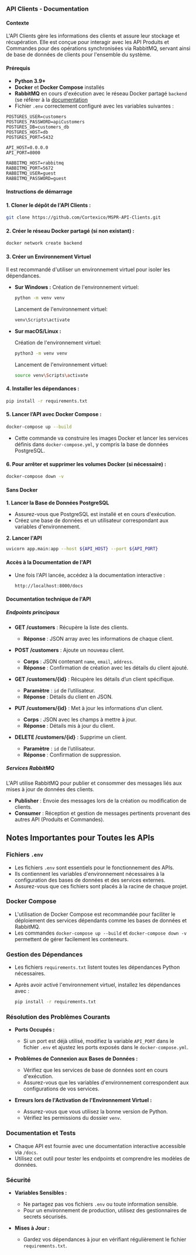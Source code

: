 ### API Clients - Documentation

#### Contexte
L'API Clients gère les informations des clients et assure leur stockage et récupération. Elle est conçue pour interagir avec les API Produits et Commandes pour des opérations synchronisées via RabbitMQ, servant ainsi de base de données de clients pour l'ensemble du système.

#### Prérequis
- **Python 3.9+**
- **Docker** et **Docker Compose** installés
- **RabbitMQ** en cours d'exécution avec le réseau Docker partagé `backend` (se référer à la [documentation](https://github.com/Cortexico/MSPR-RabbitMQ)
- Fichier `.env` correctement configuré avec les variables suivantes :

```plaintext
POSTGRES_USER=customers
POSTGRES_PASSWORD=apiCustomers
POSTGRES_DB=customers_db
POSTGRES_HOST=db
POSTGRES_PORT=5432

API_HOST=0.0.0.0
API_PORT=8000

RABBITMQ_HOST=rabbitmq
RABBITMQ_PORT=5672
RABBITMQ_USER=guest
RABBITMQ_PASSWORD=guest
```

#### Instructions de démarrage
#### **1. Cloner le dépôt de l'API Clients** :
   ```bash
   git clone https://github.com/Cortexico/MSPR-API-Clients.git
   ```
#### **2. Créer le réseau Docker partagé** (si non existant) :
   ```bash
   docker network create backend
   ```
#### **3. Créer un Environnement Virtuel**

Il est recommandé d'utiliser un environnement virtuel pour isoler les dépendances.

- **Sur Windows :**
  Création de l'environnement virtuel:
   ```bash
   python -m venv venv
   ```
  
  Lancement de l'environnement virtuel: 
   ```bash
   venv\Scripts\activate
   ```

- **Sur macOS/Linux :**

   Création de l'environnement virtuel:
   ```bash
   python3 -m venv venv
   ```
   
   Lancement de l'environnement virtuel:
   ```bash
   source venv\Scripts\activate
   ```

#### **4. Installer les dépendances** :
   ```bash
   pip install -r requirements.txt
   ```
#### **5. Lancer l’API avec Docker Compose** :
   ```bash
   docker-compose up --build
   ```
   - Cette commande va construire les images Docker et lancer les services définis dans `docker-compose.yml`, y compris la base de données PostgreSQL.
   
#### **6. Pour arrêter et supprimer les volumes Docker** (si nécessaire) :
   ```bash
   docker-compose down -v
   ```
#### **Sans Docker**

**1. Lancer la Base de Données PostgreSQL**

- Assurez-vous que PostgreSQL est installé et en cours d'exécution.
- Créez une base de données et un utilisateur correspondant aux variables d'environnement.

**2. Lancer l'API**

```bash
uvicorn app.main:app --host ${API_HOST} --port ${API_PORT}
```

#### **Accès à la Documentation de l'API**

- Une fois l'API lancée, accédez à la documentation interactive :

  ```
  http://localhost:8000/docs
  ```

#### Documentation technique de l'API

##### Endpoints principaux
- **GET /customers** : Récupère la liste des clients.
  - **Réponse** : JSON array avec les informations de chaque client.
  
- **POST /customers** : Ajoute un nouveau client.
  - **Corps** : JSON contenant `name`, `email`, `address`.
  - **Réponse** : Confirmation de création avec les détails du client ajouté.
  
- **GET /customers/{id}** : Récupère les détails d’un client spécifique.
  - **Paramètre** : `id` de l’utilisateur.
  - **Réponse** : Détails du client en JSON.
  
- **PUT /customers/{id}** : Met à jour les informations d’un client.
  - **Corps** : JSON avec les champs à mettre à jour.
  - **Réponse** : Détails mis à jour du client.
  
- **DELETE /customers/{id}** : Supprime un client.
  - **Paramètre** : `id` de l’utilisateur.
  - **Réponse** : Confirmation de suppression.

##### Services RabbitMQ
L'API utilise RabbitMQ pour publier et consommer des messages liés aux mises à jour de données des clients.

- **Publisher** : Envoie des messages lors de la création ou modification de clients.
- **Consumer** : Réception et gestion de messages pertinents provenant des autres API (Produits et Commandes).

## **Notes Importantes pour Toutes les APIs**

### **Fichiers `.env`**

- Les fichiers `.env` sont essentiels pour le fonctionnement des APIs.
- Ils contiennent les variables d'environnement nécessaires à la configuration des bases de données et des services externes.
- Assurez-vous que ces fichiers sont placés à la racine de chaque projet.

### **Docker Compose**

- L'utilisation de Docker Compose est recommandée pour faciliter le déploiement des services dépendants comme les bases de données et RabbitMQ.
- Les commandes `docker-compose up --build` et `docker-compose down -v` permettent de gérer facilement les conteneurs.

### **Gestion des Dépendances**

- Les fichiers `requirements.txt` listent toutes les dépendances Python nécessaires.
- Après avoir activé l'environnement virtuel, installez les dépendances avec :

  ```bash
  pip install -r requirements.txt
  ```

### **Résolution des Problèmes Courants**

- **Ports Occupés :**

  - Si un port est déjà utilisé, modifiez la variable `API_PORT` dans le fichier `.env` et ajustez les ports exposés dans le `docker-compose.yml`.

- **Problèmes de Connexion aux Bases de Données :**

  - Vérifiez que les services de base de données sont en cours d'exécution.
  - Assurez-vous que les variables d'environnement correspondent aux configurations de vos services.

- **Erreurs lors de l'Activation de l'Environnement Virtuel :**

  - Assurez-vous que vous utilisez la bonne version de Python.
  - Vérifiez les permissions du dossier `venv`.

### **Documentation et Tests**

- Chaque API est fournie avec une documentation interactive accessible via `/docs`.
- Utilisez cet outil pour tester les endpoints et comprendre les modèles de données.

### **Sécurité**

- **Variables Sensibles :**

  - Ne partagez pas vos fichiers `.env` ou toute information sensible.
  - Pour un environnement de production, utilisez des gestionnaires de secrets sécurisés.

- **Mises à Jour :**

  - Gardez vos dépendances à jour en vérifiant régulièrement le fichier `requirements.txt`.
  